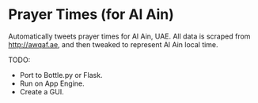 Prayer Times (for Al Ain)
========================

Automatically tweets prayer times for Al Ain, UAE. All data is scraped from http://awqaf.ae, and then tweaked to represent
Al Ain local time.

TODO:

- Port to Bottle.py or Flask.
- Run on App Engine.
- Create a GUI.

